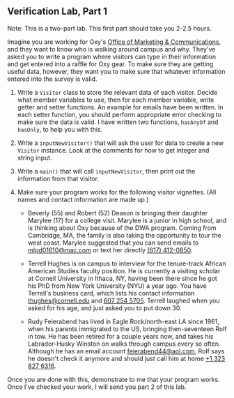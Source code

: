 ## Verification Lab, Part 1

Note: This is a two-part lab. This first part should take you 2-2.5 hours.

Imagine you are working for Oxy's [Office of Marketing & Communications](https://www.oxy.edu/office-marketing-communications), and they want to know who is walking around campus and why. They've asked you to write a program where visitors can type in their information and get entered into a raffle for Oxy gear. To make sure they are getting useful data, however, they want you to make sure that whatever information entered into the survey is valid.

1. Write a `Visitor` class to store the relevant data of each visitor. Decide what member variables to use, then for each member variable, write getter and setter functions. An example for emails have been written. In each setter function, you should perform appropriate error checking to make sure the data is valid. I have written two functions, `hasAnyOf` and `hasOnly`, to help you with this.

2. Write a `inputNewVisitor()` that will ask the user for data to create a new `Visitor` instance. Look at the comments for how to get integer and string input.

3. Write a `main()` that will call `inputNewVisitor`, then print out the information from that visitor.

4. Make sure your program works for the following visitor vignettes. (All names and contact information are made up.)

	* Beverly (55) and Robert (52) Deason is bringing their daughter Marylee (17) for a college visit. Marylee is a junior in high school, and is thinking about Oxy because of the DWA program. Coming from Cambridge, MA, the family is also taking the opportunity to tour the west coast. Marylee suggested that you can send emails to [mlpd01610@mac.com](mailto:mlpd01610@mac.com) or text her directly [(617) 412-0850](tel:16174120850).

	* Terrell Hughes is on campus to interview for the tenure-track African American Studies faculty position. He is currently a visiting scholar at Cornell University in Ithaca, NY, having been there since he got his PhD from New York University (NYU) a year ago. You have Terrell's business card, which lists his contact information [thughes@cornell.edu](mailto:thughes@cornell.edu) and [607 254 5705](16072545705). Terrell laughed when you asked for his age, and just asked you to put down 30.

	* Rudy Feierabend has lived in Eagle Rock/north-east LA since 1961, when his parents immigrated to the US, bringing then-seventeen Rolf in tow. He has been retired for a couple years now, and takes his Labrador-Husky Winston on walks through campus every so often. Although he has an email account [feierabend44@aol.com](mailto:feierabend44@aol.com), Rolf says he doesn't check it anymore and should just call him at home [+1 323 827 6316](tel:13238276316).

Once you are done with this, demonstrate to me that your program works. Once I've checked your work, I will send you part 2 of this lab.

